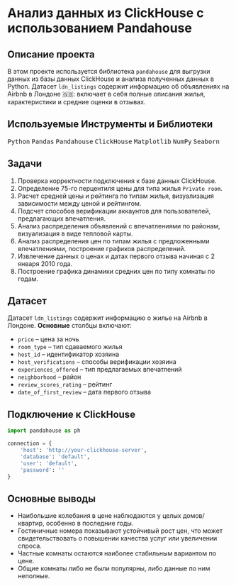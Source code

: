 # Анализ данных из ClickHouse с использованием Pandahouse

## Описание проекта

В этом проекте используется библиотека `pandahouse` для выгрузки данных из базы данных ClickHouse и анализа полученных данных в Python. Датасет `ldn_listings` содержит информацию об объявлениях на Airbnb в Лондоне 🇬🇧: включает в себя полные описания жилья, характеристики и средние оценки в отзывах. 

## Используемые Инструменты и Библиотеки

<p>
  <kbd>Python</kbd>
  <kbd>Pandas</kbd>
  <kbd>Pandahouse</kbd>
  <kbd>ClickHouse</kbd>
  <kbd>Matplotlib</kbd>
  <kbd>NumPy</kbd>
  <kbd>Seaborn</kbd>
</p>

## Задачи

1. Проверка корректности подключения к базе данных ClickHouse.
2. Определение 75-го перцентиля цены для типа жилья `Private room`.
3. Расчет средней цены и рейтинга по типам жилья, визуализация зависимости между ценой и рейтингом.
4. Подсчет способов верификации аккаунтов для пользователей, предлагающих впечатления.
5. Анализ распределения объявлений с впечатлениями по районам, визуализация в виде тепловой карты.
6. Анализ распределения цен по типам жилья с предложенными впечатлениями, построение графиков распределений.
7. Извлечение данных о ценах и датах первого отзыва начиная с 2 января 2010 года.
8. Построение графика динамики средних цен по типу комнаты по годам.

## Датасет

Датасет `ldn_listings` содержит информацию о жилье на Airbnb в Лондоне. **Основные** столбцы включают:
- `price` – цена за ночь
- `room_type` – тип сдаваемого жилья
- `host_id` – идентификатор хозяина
- `host_verifications` – способы верификации хозяина
- `experiences_offered` – тип предлагаемых впечатлений
- `neighborhood` – район
- `review_scores_rating` – рейтинг
- `date_of_first_review` – дата первого отзыва

## Подключение к ClickHouse

```python
import pandahouse as ph

connection = {
    'host': 'http://your-clickhouse-server',
    'database': 'default',
    'user': 'default',
    'password': ''
}
```

## Основные выводы

- Наибольшие колебания в цене наблюдаются у целых домов/квартир, особенно в последние годы.
- Гостиничные номера показывают устойчивый рост цен, что может свидетельствовать о повышении качества услуг или увеличении спроса.
- Частные комнаты остаются наиболее стабильным вариантом по цене.
- Общие комнаты либо не были популярны, либо данные по ним неполные.
